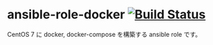 # ansible-role-docker [![Build Status](https://travis-ci.org/izumimatsuo/ansible-role-docker.svg?branch=master)](https://travis-ci.org/izumimatsuo/ansible-role-docker)

CentOS 7 に docker, docker-compose を構築する ansible role です。
